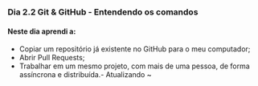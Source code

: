 ### Dia 2.2 Git & GitHub - Entendendo os comandos

#### Neste dia aprendi a:

- Copiar um repositório já existente no GitHub para o meu computador;
- Abrir Pull Requests;
- Trabalhar em um mesmo projeto, com mais de uma pessoa, de forma assíncrona e distribuída.- Atualizando ~
